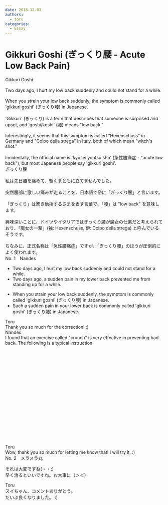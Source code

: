 ```yaml
---
date: 2018-12-03
authors:
  - toru
categories:
  - Essay
---
```


<h1 id="subject_show">Gikkuri Goshi (ぎっくり腰 - Acute Low Back Pain)</h1>
<div class="date" hidden>Dec 3, 2018 15:08</div>
<div id="post"><div id="body_show_ori">
Gikkuri Goshi<br/><br/>Two days ago, I hurt my low back suddenly and could not stand for a while.<br/><br/>When you strain your low back suddenly, the symptom is commonly called 'gikkuri goshi' (ぎっくり腰) in Japanese.<br/><br/>'Gikkuri' (ぎっくり) is a term that describes that someone is surprised and upset, and 'goshi/koshi' (腰) means "low back."<br/><br/>Interestingly, it seems that this symptom is called "Hexenschuss" in Germany and "Colpo della strega" in Italy, both of which mean "witch's shot."<br/><br/>Incidentally, the official name is 'kyūsei youtsū shō' (急性腰痛症 - "acute low back"), but most Japanese people say 'gikkuri goshi'.
</div></div>

<!-- more -->

<div id="post_ja"><div id="body_show_mo">
ぎっくり腰<br/><br/>私は先日腰を痛めて、暫くまともに立てませんでした。<br/><br/>突然腰部に激しい痛みが走ることを、日本語で俗に「ぎっくり腰」と言います。<br/><br/>「ぎっくり」は驚き動揺するさまを表す言葉で、「腰」は "low back" を意味します。<br/><br/>興味深いことに、ドイツやイタリアではぎっくり腰が魔女の仕業だと考えられており、「魔女の一撃」(独: Hexenschuss, 伊: Colpo della strega) と呼んでいるそうです。<br/><br/>ちなみに、正式名称は「急性腰痛症」ですが、「ぎっくり腰」のほうが圧倒的によく使われます。
</div></div>
<div id="block"><div class="first_name"> No. 1　<span class="just_name">Nandes</span></div><div id="block2">
<ul class="correction_field">
<li class="incorrect">Two days ago, I hurt my low back suddenly and could not stand for a while.</li>
<li class="corrected correct">
Two days ago, a sudden pain in my lower back prevented me from standing up for a while.
</li>
</ul>
<ul class="correction_field">
<li class="incorrect">When you strain your low back suddenly, the symptom is commonly called 'gikkuri goshi' (ぎっくり腰) in Japanese.</li>
<li class="corrected correct">
Such a sudden pain in your lower back is commonly called 'gikkuri goshi' (ぎっくり腰) in Japanese.
</li>
</ul>
</div><div class="name"><span class="just_name">Toru</span><br>
Thank you so much for the correction! :)
</div>
<div class="name"><span class="just_name">Nandes</span><br>
I found that an exercise called "crunch" is very effective in preventing bad back. The following is a typical instruction:<br/><object height="315" width="560">
<param name="movie" value="https://www.youtube.com/v/Xyd_fa5zoEU"/>
<embed height="315" src="https://www.youtube.com/v/Xyd_fa5zoEU" type="application/x-shockwave-flash" width="560"/>
</object>
</div>
<div class="name"><span class="just_name">Toru</span><br>
Wow, thank you so much for letting me know that! I will try it. :)
</div>
</div>
<div id="block"><div class="first_name"> No. 2　<span class="just_name">メラメラ丸</span></div><div id="block2">
<p class="comment_small">
 それは大変ですね(・・;)
 <br/>
 早く治るといいですね。お大事に（＞＜）
</p>

</div><div class="name"><span class="just_name">Toru</span><br>
スイちゃん、コメントありがとう。<br/>だいぶ良くなりました。 :)
</div>
</div>
